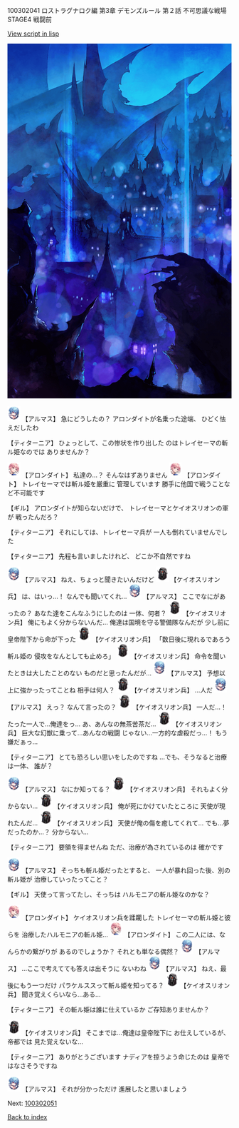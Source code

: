 100302041 ロストラグナロク編 第3章 デモンズルール 第２話 不可思議な戦場 STAGE4 戦闘前

[View script in lisp](../scripts/100302041.txt)

![300_devil_night03.png](../images/backgrounds/300_devil_night03.png)

<img src="../images/units/3103811.png" alt="3103811.png" height="34"/>
【アルマス】
急にどうしたの？
アロンダイトが名乗った途端、
ひどく怯えだしたわ

【ティターニア】
ひょっとして、この惨状を作り出した
のはトレイセーマの斬ル姫なのでは
ありませんか？

<img src="../images/units/3100711.png" alt="3100711.png" height="34"/>
【アロンダイト】
私達の…？
そんなはずありません

<img src="../images/units/3100711.png" alt="3100711.png" height="34"/>
【アロンダイト】
トレイセーマでは斬ル姫を厳重に
管理しています
勝手に他国で戦うことなど不可能です

【ギル】
アロンダイトが知らないだけで、
トレイセーマとケイオスリオンの軍が
戦ったんだろ？

【ティターニア】
それにしては、トレイセーマ兵が
一人も倒れていませんでした

【ティターニア】
先程も言いましたけれど、
どこか不自然ですね

<img src="../images/units/3103811.png" alt="3103811.png" height="34"/>
【アルマス】
ねえ、ちょっと聞きたいんだけど

<img src="../images/units/3820001.png" alt="3820001.png" height="34"/>
【ケイオスリオン兵】
は、はいっ…！
なんでも聞いてくれ…

<img src="../images/units/3103811.png" alt="3103811.png" height="34"/>
【アルマス】
ここでなにがあったの？
あなた達をこんなふうにしたのは
一体、何者？

<img src="../images/units/3820001.png" alt="3820001.png" height="34"/>
【ケイオスリオン兵】
俺にもよく分からないんだ…
俺達は国境を守る警備隊なんだが
少し前に皇帝陛下から命が下った

<img src="../images/units/3820001.png" alt="3820001.png" height="34"/>
【ケイオスリオン兵】
「数日後に現れるであろう斬ル姫の
侵攻をなんとしても止めろ」

<img src="../images/units/3820001.png" alt="3820001.png" height="34"/>
【ケイオスリオン兵】
命令を聞いたときは大したことのない
ものだと思ったんだが…

<img src="../images/units/3103811.png" alt="3103811.png" height="34"/>
【アルマス】
予想以上に強かったってことね
相手は何人？

<img src="../images/units/3820001.png" alt="3820001.png" height="34"/>
【ケイオスリオン兵】
…人だ

<img src="../images/units/3103811.png" alt="3103811.png" height="34"/>
【アルマス】
えっ？
なんて言ったの？

<img src="../images/units/3820001.png" alt="3820001.png" height="34"/>
【ケイオスリオン兵】
一人だ…！
たった一人で…俺達をっ…
あ、あんなの無茶苦茶だ…

<img src="../images/units/3820001.png" alt="3820001.png" height="34"/>
【ケイオスリオン兵】
巨大な幻獣に乗って…あんなの戦闘
じゃない…一方的な虐殺だっ…！
もう嫌だぁっ…

【ティターニア】
とても恐ろしい思いをしたのですね
…でも、そうなると治療は一体、
誰が？

<img src="../images/units/3103811.png" alt="3103811.png" height="34"/>
【アルマス】
なにか知ってる？

<img src="../images/units/3820001.png" alt="3820001.png" height="34"/>
【ケイオスリオン兵】
それもよく分からない…

<img src="../images/units/3820001.png" alt="3820001.png" height="34"/>
【ケイオスリオン兵】
俺が死にかけていたところに
天使が現れたんだ…

<img src="../images/units/3820001.png" alt="3820001.png" height="34"/>
【ケイオスリオン兵】
天使が俺の傷を癒してくれて…
でも…夢だったのか…？
分からない…

【ティターニア】
要領を得ませんね
ただ、治療が為されているのは
確かです

<img src="../images/units/3103811.png" alt="3103811.png" height="34"/>
【アルマス】
そっちも斬ル姫だったとすると、
一人が暴れ回った後、別の斬ル姫が
治療していったってこと？

【ギル】
天使って言ってたし、そっちは
ハルモニアの斬ル姫なのかな？

<img src="../images/units/3100711.png" alt="3100711.png" height="34"/>
【アロンダイト】
ケイオスリオン兵を蹂躙した
トレイセーマの斬ル姫と彼らを
治療したハルモニアの斬ル姫…

<img src="../images/units/3100711.png" alt="3100711.png" height="34"/>
【アロンダイト】
この二人には、なんらかの繋がりが
あるのでしょうか？
それとも単なる偶然？

<img src="../images/units/3103811.png" alt="3103811.png" height="34"/>
【アルマス】
…ここで考えてても答えは出そうに
ないわね

<img src="../images/units/3103811.png" alt="3103811.png" height="34"/>
【アルマス】
ねえ、最後にもう一つだけ
パラケルススって斬ル姫を知ってる？

<img src="../images/units/3820001.png" alt="3820001.png" height="34"/>
【ケイオスリオン兵】
聞き覚えくらいなら…ある…

【ティターニア】
その斬ル姫は誰に仕えているか
ご存知ありませんか？

<img src="../images/units/3820001.png" alt="3820001.png" height="34"/>
【ケイオスリオン兵】
そこまでは…俺達は皇帝陛下に
お仕えしているが、帝都では
見た覚えないな…

【ティターニア】
ありがとうございます
ナディアを掠うよう命じたのは
皇帝ではなさそうですね

<img src="../images/units/3103811.png" alt="3103811.png" height="34"/>
【アルマス】
それが分かっただけ
進展したと思いましょう

Next: [100302051](100302051.md)

[Back to index](index.md)
